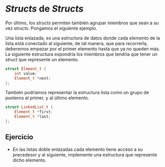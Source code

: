 # _Structs_ de _Structs_

Por último, los _structs_ permiten también agrupar miembros que sean a su vez _structs_. Pongamos el siguiente ejemplo.

Una lista enlazada, es una estructura de datos donde cada elemento de la lista está conectado al siguiente, de tal manera, que para recorrerla, deberemos empezar por el primer elemento hasta que ya no queden más. La siguiente estructura expondría los miembros que tendría que tener un _struct_ que represente un elemento.

```cpp
struct Element_t {
    int value;
    Element_t *next;
};
```

También podríamos representar la estructura lista como un grupo de punteros al primer, y al último elemento.

```cpp
struct LinkedList_t {
    Element_t *first;
    Element_t *last;
};
```

Ejercicio
---
- En las listas doble enlazadas cada elemento tiene acceso a su precedesor y al siguiente, implemente una estructura que represente dicho elemento.


